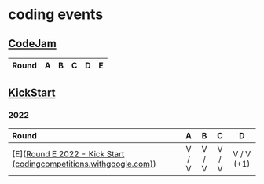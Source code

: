 # coding events

## [CodeJam](g.co/codejam)

| Round |  A   |  B   |  C   |  D   |  E   |
| ----- | :--: | :--: | :--: | :--: | :--: |

## [KickStart](g.co/kickstart)

### 2022

| Round                                                        |   A   |   B   |   C   |     D      |
| :----------------------------------------------------------- | :---: | :---: | :---: | :--------: |
| [E]([Round E 2022 - Kick Start (codingcompetitions.withgoogle.com)](https://codingcompetitions.withgoogle.com/kickstart/round/00000000008cb0f5)) | V / V | V / V | V / V | V / V (+1) |
